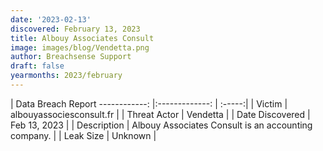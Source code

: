 ```yaml
---
date: '2023-02-13'
discovered: February 13, 2023
title: Albouy Associates Consult
image: images/blog/Vendetta.png
author: Breachsense Support
draft: false
yearmonths: 2023/february
---
```



| Data Breach Report
------------:     |:-------------:    | :-----:|
| Victim      | albouyassociesconsult.fr      | 
| Threat Actor      | Vendetta      | 
| Date Discovered      | Feb 13, 2023      | 
| Description      | Albouy Associates Consult is an accounting company.      | 
| Leak Size      | Unknown      | 

